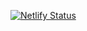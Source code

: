 [![Netlify Status](https://api.netlify.com/api/v1/badges/1a6a9eb8-fd50-440e-b687-9d242ad216db/deploy-status)](https://app.netlify.com/sites/leafy-flan-07b7f5/deploys)

